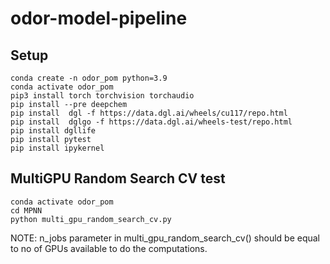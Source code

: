 # odor-model-pipeline

## Setup
```
conda create -n odor_pom python=3.9
conda activate odor_pom
pip3 install torch torchvision torchaudio
pip install --pre deepchem
pip install  dgl -f https://data.dgl.ai/wheels/cu117/repo.html
pip install  dglgo -f https://data.dgl.ai/wheels-test/repo.html
pip install dgllife
pip install pytest
pip install ipykernel
```
## MultiGPU Random Search CV test
```
conda activate odor_pom
cd MPNN
python multi_gpu_random_search_cv.py
```
NOTE: n_jobs parameter in multi_gpu_random_search_cv() should be equal to no of GPUs available to do the computations.